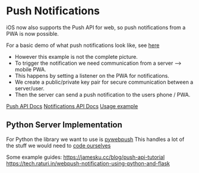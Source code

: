 # Push Notifications

iOS now also supports the Push API for web, so push notifications from a
PWA is now possible.

For a basic demo of what push notifications look like, see
[here](https://whatpwacando.today/notifications)

- However this example is not the complete picture.
- To trigger the notification we need communication from a server --> mobile PWA.
- This happens by setting a listener on the PWA for notifications.
- We create a public/private key pair for secure communication between a server/user.
- Then the server can send a push notification to the users phone / PWA.

[Push API Docs](https://developer.mozilla.org/en-US/docs/Web/API/Push_API)
[Notifications API Docs](https://developer.mozilla.org/en-US/docs/Web/API/Notifications_API)
[Usage example](https://developer.mozilla.org/en-US/docs/Web/Progressive_web_apps/Tutorials/js13kGames/Re-engageable_Notifications_Push)

## Python Server Implementation

For Python the library we want to use is [pywebpush](https://github.com/web-push-libs/pywebpush)
This handles a lot of the stuff we would need to
[code ourselves](https://blog.mozilla.org/services/2016/08/23/sending-vapid-identified-webpush-notifications-via-mozillas-push-service)

Some example guides:
https://jamesku.cc/blog/push-api-tutorial
https://tech.raturi.in/webpush-notification-using-python-and-flask
